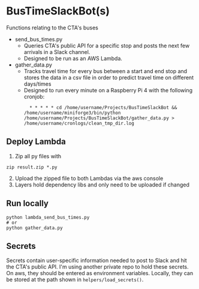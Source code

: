 # BusTimeSlackBot(s)
Functions relating to the CTA's buses
- send_bus_times.py
  - Queries CTA's public API for a specific stop and posts the next few arrivals in a Slack channel. 
  - Designed to be run as an AWS Lambda.
- gather_data.py
  - Tracks travel time for every bus between a start and end stop and stores the data in a csv file in order to predict travel time on different days/times
  - Designed to run every minute on a Raspberry Pi 4 with the following cronjob:
    ```
      * * * * * cd /home/username/Projects/BusTimeSlackBot && /home/username/miniforge3/bin/python /home/username/Projects/BusTimeSlackBot/gather_data.py > /home/username/cronlogs/clean_tmp_dir.log
      ```
## Deploy Lambda
1) Zip all py files with
```
zip result.zip *.py
```
2) Upload the zipped file to both Lambdas via the aws console
3) Layers hold dependency libs and only need to be uploaded if changed


## Run locally
```
python lambda_send_bus_times.py
# or
python gather_data.py
```

## Secrets
Secrets contain user-specific information needed to post to Slack and hit the CTA's public API. I'm using another private repo to hold these secrets. On aws, they should be entered as environment variables. Locally, they can be stored at the path shown in ```helpers/load_secrets()```.